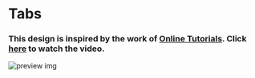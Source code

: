 # Tabs
### This design is inspired by the work of [Online Tutorials](https://www.youtube.com/@OnlineTutorialsYT). Click [here](https://youtu.be/1e7dAyEDe3o) to watch the video.

![preview img](/preview.png)
